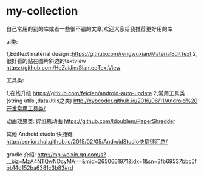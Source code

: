 ﻿# my-collection
自己常用的到的库或者一些很不错的文章,欢迎大家给我推荐更好用的库

ui类:

1,Edittext material design  :https://github.com/rengwuxian/MaterialEditText
2,很好看的贴在图片斜边的textview https://github.com/HeZaiJin/SlantedTextView

工具类:

1,在线升级
https://github.com/feicien/android-auto-update
2,常用工具类(string utils ,dataUtils之类)
http://xybcoder.github.io/2016/06/11/Android%20开发常用工具类/

动画效果类:
碎纸机动画
https://github.com/ldoublem/PaperShredder

其他
Android studio 快捷键:
http://seniorzhai.github.io/2015/02/05/AndroidStudio快捷键汇总/

gradle 介绍:
http://mp.weixin.qq.com/s?__biz=MzA4NTQwNDcyMA==&mid=2650661971&idx=1&sn=3fb69537bbc5fbb14d152ba6381c3b83#rd
